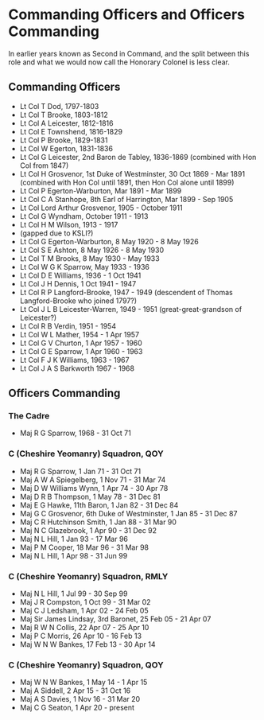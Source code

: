 # Commanding Officers and Officers Commanding

In earlier years known as Second in Command, and the split between this role and what we would now call the Honorary Colonel is less clear.

## Commanding Officers

* Lt Col T Dod, 1797-1803
* Lt Col T Brooke, 1803-1812
* Lt Col A Leicester, 1812-1816
* Lt Col E Townshend, 1816-1829
* Lt Col P Brooke, 1829-1831
* Lt Col W Egerton, 1831-1836
* Lt Col G Leicester, 2nd Baron de Tabley, 1836-1869 (combined with Hon Col from 1847)
* Lt Col H Grosvenor, 1st Duke of Westminster, 30 Oct 1869 - Mar 1891 (combined with Hon Col until 1891, then Hon Col alone until 1899)
* Lt Col P Egerton-Warburton, Mar 1891 - Mar 1899
* Lt Col C A Stanhope, 8th Earl of Harrington, Mar 1899 - Sep 1905
* Lt Col Lord Arthur Grosvenor, 1905 - October 1911
* Lt Col G Wyndham, October 1911 - 1913
* Lt Col H M Wilson, 1913 - 1917
* (gapped due to KSLI?)
* Lt Col G Egerton-Warburton, 8 May 1920 - 8 May 1926
* Lt Col S E Ashton, 8 May 1926 - 8 May 1930
* Lt Col T M Brooks, 8 May 1930 - May 1933
* Lt Col W G K Sparrow, May 1933 - 1936
* Lt Col D E Williams, 1936 - 1 Oct 1941
* Lt Col J H Dennis, 1 Oct 1941 - 1947
* Lt Col R P Langford-Brooke, 1947 - 1949 (descendent of Thomas Langford-Brooke who joined 1797?)
* Lt Col J L B Leicester-Warren, 1949 - 1951 (great-great-grandson of Leicester?)
* Lt Col R B Verdin, 1951 - 1954
* Lt Col W L Mather, 1954 - 1 Apr 1957
* Lt Col G V Churton, 1 Apr 1957 - 1960
* Lt Col G E Sparrow, 1 Apr 1960 - 1963
* Lt Col F J K Williams, 1963 - 1967
* Lt Col J A S Barkworth 1967 - 1968

## Officers Commanding

### The Cadre

* Maj R G Sparrow, 1968 - 31 Oct 71

### C (Cheshire Yeomanry) Squadron, QOY

* Maj R G Sparrow, 1 Jan 71 - 31 Oct 71
* Maj A W A Spiegelberg, 1 Nov 71 - 31 Mar 74
* Maj D W Williams Wynn, 1 Apr 74 - 30 Apr 78
* Maj D R B Thompson, 1 May 78 - 31 Dec 81
* Maj E G Hawke, 11th Baron, 1 Jan 82 - 31 Dec 84
* Maj G C Grosvenor, 6th Duke of Westminster, 1 Jan 85 - 31 Dec 87
* Maj C R Hutchinson Smith, 1 Jan 88 - 31 Mar 90
* Maj N C Glazebrook, 1 Apr 90 - 31 Dec 92
* Maj N L Hill, 1 Jan 93 - 17 Mar 96
* Maj P M Cooper, 18 Mar 96 - 31 Mar 98
* Maj N L Hill, 1 Apr 98 - 31 Jun 99

### C (Cheshire Yeomanry) Squadron, RMLY

* Maj N L Hill, 1 Jul 99 - 30 Sep 99
* Maj J R Compston, 1 Oct 99 - 31 Mar 02
* Maj C J Ledsham, 1 Apr 02 - 24 Feb 05
* Maj Sir James Lindsay, 3rd Baronet, 25 Feb 05 - 21 Apr 07
* Maj R W N Collis, 22 Apr 07 - 25 Apr 10
* Maj P C Morris, 26 Apr 10 - 16 Feb 13
* Maj W N W Bankes, 17 Feb 13 - 30 Apr 14

### C (Cheshire Yeomanry) Squadron, QOY

* Maj W N W Bankes, 1 May 14 - 1 Apr 15
* Maj A Siddell, 2 Apr 15 - 31 Oct 16
* Maj A S Davies, 1 Nov 16 - 31 Mar 20
* Maj C G Seaton, 1 Apr 20 - present
